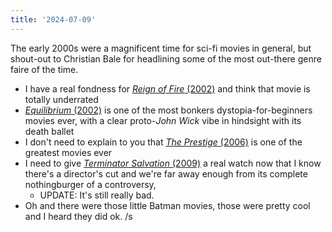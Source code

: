 ```yaml
---
title: '2024-07-09'
---
```

The early 2000s were a magnificent time for sci-fi movies in general, but shout-out to Christian Bale for headlining some of the most out-there genre faire of the time.

- I have a real fondness for [_Reign of Fire_ (2002)](https://www.imdb.com/title/tt0253556) and think that movie is totally underrated
- [_Equilibrium_ (2002)](https://www.imdb.com/title/tt0238380/) is one of the most bonkers dystopia-for-beginners movies ever, with a clear proto-_John Wick_ vibe in hindsight with its death ballet
- I don't need to explain to you that [_The Prestige_ (2006)](https://www.imdb.com/title/tt0482571/) is one of the greatest movies ever
- I need to give [_Terminator Salvation_ (2009)](https://www.imdb.com/title/tt0482571/) a real watch now that I know there's a director's cut and we're far away enough from its complete nothingburger of a controversy,
  - UPDATE: It's still really bad.
- Oh and there were those little Batman movies, those were pretty cool and I heard they did ok. /s